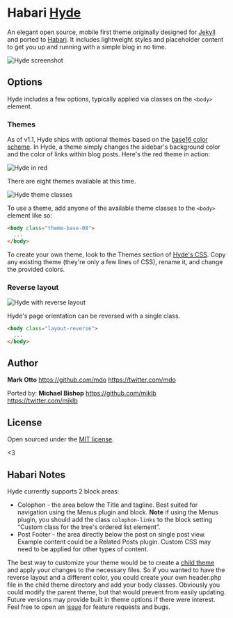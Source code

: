 #  Habari [Hyde](http://andhyde.com)

An elegant open source, mobile first theme originally designed for  [Jekyll](https://github.com/mojombo/jekyll) and ported to [Habari](http://habariproject.org). It includes lightweight styles and placeholder content to get you up and running with a simple blog in no time.

![Hyde screenshot](https://f.cloud.github.com/assets/98681/1818325/da6489d8-6ff5-11e3-9b4f-c56b92013e9a.png)


## Options

Hyde includes a few options, typically applied via classes on the `<body>` element.

### Themes

As of v1.1, Hyde ships with optional themes based on the [base16 color scheme](https://github.com/chriskempson/base16). In Hyde, a theme simply changes the sidebar's background color and the color of links within blog posts. Here's the red theme in action:

![Hyde in red](https://f.cloud.github.com/assets/98681/1818326/da64f56c-6ff5-11e3-9643-7d0c18157dec.png)

There are eight themes available at this time.

![Hyde theme classes](https://f.cloud.github.com/assets/98681/1817044/e5b0ec06-6f68-11e3-83d7-acd1942797a1.png)

To use a theme, add anyone of the available theme classes to the `<body>` element like so:

```html
<body class="theme-base-08">
  ...
</body>
```

To create your own theme, look to the Themes section of [Hyde's CSS](https://github.com/mdo/hyde/blob/master/public/css/hyde.css). Copy any existing theme (they're only a few lines of CSS), rename it, and change the provided colors.

### Reverse layout

![Hyde with reverse layout](https://f.cloud.github.com/assets/98681/1818324/da6473f8-6ff5-11e3-9315-692e639fb5c7.png)

Hyde's page orientation can be reversed with a single class.

```html
<body class="layout-reverse">
  ...
</body>
```


## Author

**Mark Otto**
<https://github.com/mdo>
<https://twitter.com/mdo>

Ported by:
**Michael Bishop**
<https://github.com/miklb>
<https://twitter.com/miklb>

## License

Open sourced under the [MIT license](LICENSE.md).

<3

## Habari Notes

Hyde currently supports 2 block areas:

* Colophon - the area below the Title and tagline. Best suited for navigation using the Menus plugin and block. **Note** if using the Menus plugin, you should add the class `colophon-links` to the block setting “Custom class for the tree's ordered list element”.
* Post Footer - the area directly below the post on single post view. Example content could be a Related Posts plugin. Custom CSS may need to be applied for other types of content.

The best way to customize your theme would be to create a [child theme](http://wiki.habariproject.org/en/Parent_and_Child_Themes) and apply your changes to the necessary files. So if you wanted to have the reverse layout and a different color, you could create your own header.php file in the child theme directory and add your body classes. Obviously you could modify the parent theme, but that would prevent from easily updating. Future versions may provide built in theme options if there were interest. Feel free to open an [issue](https://github.com/miklb/Habari_Hyde/issues) for feature requests and bugs.
